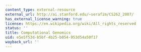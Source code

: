 ```yaml
---
content_type: external-resource
external_url: http://ai.stanford.edu/~serafim/CS262_2007/
has_external_license_warning: true
license: https://en.wikipedia.org/wiki/All_rights_reserved
status: ''
title: Computational Genomics
uid: e5e5f53d-b5bf-4b25-b054-953d54a50f17
wayback_url: ''
---
```


